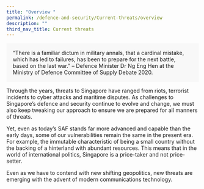 ```yaml
---
title: "Overview "
permalink: /defence-and-security/Current-threats/overview
description: ""
third_nav_title: Current threats
---
```

<div style="border:0px solid #0505f8;background-color:#f8f8f8;padding:1.2em;">“There is a familiar dictum in military annals, that a cardinal mistake, which has led to failures, has been to prepare for the next battle, based on the last war.” – Defence Minister Dr Ng Eng Hen at the Ministry of Defence Committee of Supply Debate 2020.</div>

Through the years, threats to Singapore have ranged from riots, terrorist incidents to cyber attacks and maritime disputes. As challenges to Singapore’s defence and security continue to evolve and change, we must also keep tweaking our approach to ensure we are prepared for all manners of threats. 

Yet, even as today’s SAF stands far more advanced and capable than the early days, some of our vulnerabilities remain the same in the present era. For example, the immutable characteristic of being a small country without the backing of a hinterland with abundant resources. This means that in the world of international politics, Singapore is a price-taker and not price-setter.

Even as we have to contend with new shifting geopolitics, new threats are emerging with the advent of modern communications technology.

